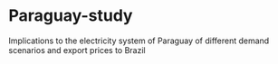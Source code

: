 # Paraguay-study
Implications to the electricity system of Paraguay of different demand scenarios and export prices to Brazil
